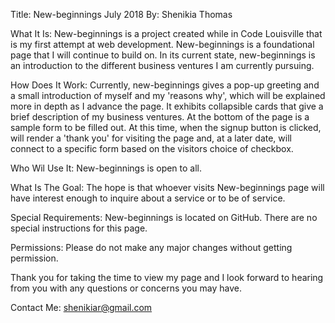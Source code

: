 Title: New-beginnings
July 2018
By: Shenikia Thomas


What It Is:
New-beginnings is a project created while in Code Louisville that is my first attempt at web development. New-beginnings is a foundational page that I will continue to build on.  In its current state, new-beginnings is an introduction to the different business ventures I am currently pursuing.

How Does It Work:
Currently, new-beginnings gives a pop-up greeting and a small introduction of myself and my 'reasons why', which will be explained more in depth as I advance the page.  It exhibits collapsible cards that give a brief description of my business ventures. At the bottom of the page is a sample form to be filled out. At this time, when the signup button is clicked, will render a 'thank you' for visiting the page and, at a later date, will connect to a specific form based on the visitors choice of checkbox.

Who Wil Use It:
New-beginnings is open to all.

What Is The Goal:
The hope is that whoever visits New-beginnings page will have interest enough to inquire about a service or to be of service.

Special Requirements:
New-beginnings is located on GitHub. There are no special instructions for this page.

Permissions:
Please do not make any major changes without getting permission.


Thank you for taking the time to view my page and I look forward to hearing from you with any questions or concerns you may have.  

Contact Me: shenikiar@gmail.com
